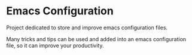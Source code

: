 # Emacs Configuration

Project dedicated to store and improve emacs configuration files.

Many tricks and tips can be used and added into an emacs configuration file, so it can improve your productivity.

